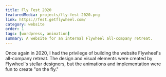 ```yaml
---
title: Fly Fest 2020
featuredMedia: projects/fly-fest-2020.png
link: https://fest.getflywheel.com/
category: website
order: 1
tags: [wordpress, animation]
summary: A website for an internal Flywheel all-company retreat.
---
```


Once again in 2020, I had the privilege of building the website Flywheel's all-company retreat. The design and visual elements were created by Flywheel's stellar designers, but the animations and implementation were fun to create "on the fly."
